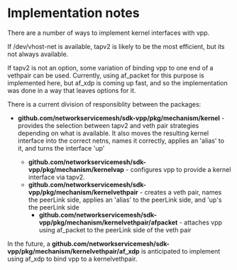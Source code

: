 # Implementation notes

There are a number of ways to implement kernel interfaces with vpp.

If /dev/vhost-net is available, tapv2 is likely to be the most efficient, but its not always available.

If tapv2 is not an option, some variation of binding vpp to one end of a vethpair can be used.
Currently, using af_packet for this purpose is implemented here, but af_xdp is coming up fast,
and so the implementation was done in a way that leaves options for it.

There is a current division of responsiblity between the packages:

- **github.com/networkservicemesh/sdk-vpp/pkg/mechanism/kernel** - provides the selection between tapv2 
  and veth pair strategies depending on what is available.  It also moves the resulting kernel interface
  into the correct netns, names it correctly, applies an 'alias' to it, and turns the interface 'up'
  
  - **github.com/networkservicemesh/sdk-vpp/pkg/mechanism/kernelvap** - configures vpp to provide a kernel interface via tapv2.
  - **github.com/networkservicemesh/sdk-vpp/pkg/mechanism/kernelvethpair** - creates a veth pair, names the peerLink 
    side, applies an 'alias' to the peerLink side, and 'up's the peerLink side
    - **github.com/networkservicemesh/sdk-vpp/pkg/mechanism/kernelvethpair/afpacket** - attaches vpp using af_packet
      to the peerLink side of the veth pair

In the future, a **github.com/networkservicemesh/sdk-vpp/pkg/mechanism/kernelvethpair/af_xdp** is anticipated
to implement using af_xdp to bind vpp to a kernelvethpair.
